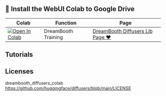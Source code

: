 ## 🦒 Install the WebUI Colab to Google Drive

| Colab | Function | Page
| --- | --- | --- |
[![Open In Colab](https://colab.research.google.com/assets/colab-badge.svg)](https://colab.research.google.com/github/camenduru/stable-diffusion-webui-colab/blob/training/dreambooth_diffusers_colab.ipynb) | DreamBooth Training | [DreamBooth Diffusers Lib Page ❤](https://github.com/huggingface/diffusers/tree/main/examples/dreambooth)


## Tutorials


## Licenses

dreambooth_diffusers_colab https://github.com/huggingface/diffusers/blob/main/LICENSE
